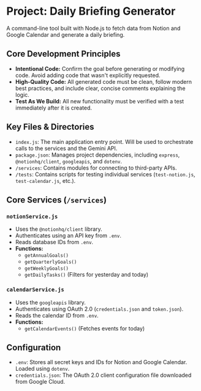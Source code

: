 # Project: Daily Briefing Generator

A command-line tool built with Node.js to fetch data from Notion and Google Calendar and generate a daily briefing.

## Core Development Principles
* **Intentional Code:** Confirm the goal before generating or modifying code. Avoid adding code that wasn't explicitly requested.
* **High-Quality Code:** All generated code must be clean, follow modern best practices, and include clear, concise comments explaining the logic.
* **Test As We Build:** All new functionality must be verified with a test immediately after it is created.

## Key Files & Directories

* `index.js`: The main application entry point. Will be used to orchestrate calls to the services and the Gemini API.
* `package.json`: Manages project dependencies, including `express`, `@notionhq/client`, `googleapis`, and `dotenv`.
* `/services`: Contains modules for connecting to third-party APIs.
* `/tests`: Contains scripts for testing individual services (`test-notion.js`, `test-calendar.js`, etc.).

## Core Services (`/services`)

### `notionService.js`
* Uses the `@notionhq/client` library.
* Authenticates using an API key from `.env`.
* Reads database IDs from `.env`.
* **Functions:**
    * `getAnnualGoals()`
    * `getQuarterlyGoals()`
    * `getWeeklyGoals()`
    * `getDailyTasks()` (Filters for yesterday and today)

### `calendarService.js`
* Uses the `googleapis` library.
* Authenticates using OAuth 2.0 (`credentials.json` and `token.json`).
* Reads the calendar ID from `.env`.
* **Functions:**
    * `getCalendarEvents()` (Fetches events for today)

## Configuration

* `.env`: Stores all secret keys and IDs for Notion and Google Calendar. Loaded using `dotenv`.
* `credentials.json`: The OAuth 2.0 client configuration file downloaded from Google Cloud.